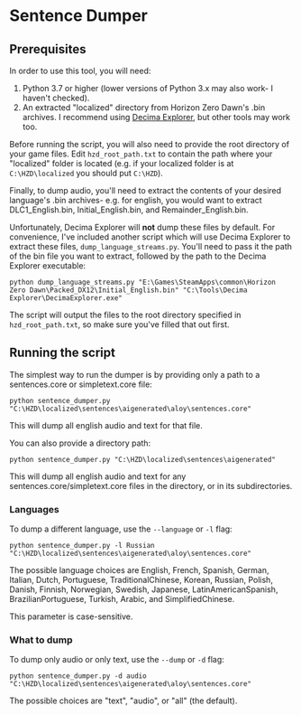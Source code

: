 # Sentence Dumper

## Prerequisites
In order to use this tool, you will need:

1. Python 3.7 or higher (lower versions of Python 3.x may also work- I haven't checked).
2. An extracted "localized" directory from Horizon Zero Dawn's .bin
   archives. I recommend using [Decima Explorer](https://github.com/Jayveer/Decima-Explorer), but other tools may work
   too.

Before running the script, you will also need to provide the root directory of your game files. Edit 
`hzd_root_path.txt` to contain the path where your "localized" folder is located (e.g. if your localized folder is at
`C:\HZD\localized` you should put `C:\HZD`).

Finally, to dump audio, you'll need to extract the contents of your desired language's .bin archives- e.g. for english, 
you would want to extract DLC1_English.bin, Initial_English.bin, and Remainder_English.bin.

Unfortunately, Decima Explorer will **not** dump these files by default. For convenience, I've included another script
which will use Decima Explorer to extract these files, `dump_language_streams.py`. You'll need to pass it the path of
the bin file you want to extract, followed by the path to the Decima Explorer executable:

`python dump_language_streams.py "E:\Games\SteamApps\common\Horizon Zero Dawn\Packed_DX12\Initial_English.bin" "C:\Tools\Decima Explorer\DecimaExplorer.exe"`

The script will output the files to the root directory specified in `hzd_root_path.txt`, so make sure you've filled
that out first.

## Running the script
The simplest way to run the dumper is by providing only a path to a sentences.core or simpletext.core file:

`python sentence_dumper.py "C:\HZD\localized\sentences\aigenerated\aloy\sentences.core"`

This will dump all english audio and text for that file.

You can also provide a directory path:

`python sentence_dumper.py "C:\HZD\localized\sentences\aigenerated"`

This will dump all english audio and text for any sentences.core/simpletext.core files in the directory, or in its
subdirectories.

### Languages
To dump a different language, use the `--language` or `-l` flag:

`python sentence_dumper.py -l Russian "C:\HZD\localized\sentences\aigenerated\aloy\sentences.core"`

The possible language choices are English, French, Spanish, German, Italian, Dutch, Portuguese, TraditionalChinese,
Korean, Russian, Polish, Danish, Finnish, Norwegian, Swedish, Japanese, LatinAmericanSpanish, BrazilianPortuguese,
Turkish, Arabic, and SimplifiedChinese.

This parameter is case-sensitive.

### What to dump
To dump only audio or only text, use the `--dump` or `-d` flag:

`python sentence_dumper.py -d audio "C:\HZD\localized\sentences\aigenerated\aloy\sentences.core"`

The possible choices are "text", "audio", or "all" (the default).


